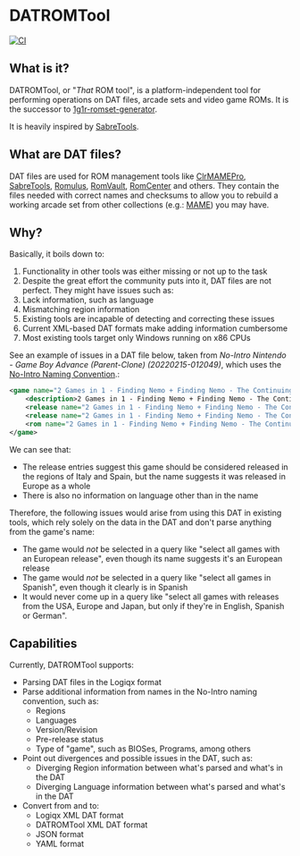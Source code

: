 # DATROMTool

[![CI](https://github.com/andrebrait/DATROMTool/actions/workflows/maven.yaml/badge.svg?branch=master)](https://github.com/andrebrait/DATROMTool/actions/workflows/maven.yaml)

## What is it?

DATROMTool, or "_That_ ROM tool", is a platform-independent tool for performing operations on DAT files, arcade sets and video game ROMs.
It is the successor to [1g1r-romset-generator](https://github.com/andrebrait/1g1r-romset-generator).

It is heavily inspired by [SabreTools](https://github.com/SabreTools/SabreTools).

## What are DAT files?

DAT files are used for ROM management tools like 
[ClrMAMEPro](https://mamedev.emulab.it/clrmamepro/), 
[SabreTools](https://github.com/SabreTools/SabreTools), 
[Romulus](https://romulus.cc/), 
[RomVault](http://www.romvault.com), 
[RomCenter](https://www.romcenter.com) and others.
They contain the files needed with correct names and checksums to allow you to rebuild a working arcade set from other collections (e.g.: [MAME](https://www.mamedev.org/)) you may have.  

## Why?

Basically, it boils down to:

1. Functionality in other tools was either missing or not up to the task
2. Despite the great effort the community puts into it, DAT files are not perfect.
They might have issues such as:
  1. Lack information, such as language
  2. Mismatching region information
3. Existing tools are incapable of detecting and correcting these issues
4. Current XML-based DAT formats make adding information cumbersome
5. Most existing tools target only Windows running on x86 CPUs

See an example of issues in a DAT file below, taken from _No-Intro Nintendo - Game Boy Advance (Parent-Clone) (20220215-012049)_, which uses the [No-Intro Naming Convention](https://wiki.no-intro.org/index.php?title=Naming_Convention).:

```xml
<game name="2 Games in 1 - Finding Nemo + Finding Nemo - The Continuing Adventures (Europe) (Es,It+En,Es,It,Sv,Da)" cloneof="2 Games in 1 - Finding Nemo + Finding Nemo - The Continuing Adventures (Europe) (En+En,Es,It,Sv,Da)">
    <description>2 Games in 1 - Finding Nemo + Finding Nemo - The Continuing Adventures (Europe) (Es,It+En,Es,It,Sv,Da)</description>
    <release name="2 Games in 1 - Finding Nemo + Finding Nemo - The Continuing Adventures (Europe) (Es,It+En,Es,It,Sv,Da)" region="ITA"/>
    <release name="2 Games in 1 - Finding Nemo + Finding Nemo - The Continuing Adventures (Europe) (Es,It+En,Es,It,Sv,Da)" region="SPA"/>
    <rom name="2 Games in 1 - Finding Nemo + Finding Nemo - The Continuing Adventures (Europe) (Es,It+En,Es,It,Sv,Da).gba" size="16777216" crc="73444273" md5="2cede728164ea50342d41a554ef36a02" sha1="a7b8aa7f3cd86b664f314650206d9043806e9b22"/>
</game>
```

We can see that:

- The release entries suggest this game should be considered released in the regions of Italy and Spain, but the name suggests it was released in Europe as a whole
- There is also no information on language other than in the name

Therefore, the following issues would arise from using this DAT in existing tools, which rely solely on the data in the DAT and don't parse anything from the game's name:

- The game would _not_ be selected in a query like "select all games with an European release", even though its name suggests it's an European release
- The game would _not_ be selected in a query like "select all games in Spanish", even though it clearly is in Spanish 
- It would never come up in a query like "select all games with releases from the USA, Europe and Japan, but only if they're in English, Spanish or German".

## Capabilities

Currently, DATROMTool supports:

- Parsing DAT files in the Logiqx format
- Parse additional information from names in the No-Intro naming convention, such as:
  - Regions
  - Languages
  - Version/Revision
  - Pre-release status
  - Type of "game", such as BIOSes, Programs, among others
- Point out divergences and possible issues in the DAT, such as:
  - Diverging Region information between what's parsed and what's in the DAT
  - Diverging Language information between what's parsed and what's in the DAT
- Convert from and to:
  - Logiqx XML DAT format
  - DATROMTool XML DAT format
  - JSON format
  - YAML format
